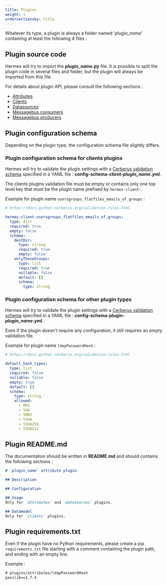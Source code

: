 ```yaml
---
title: Plugins
weight: 1
ordersectionsby: title
---
```


Whatever its type, a plugin is always a folder named '*plugin_name*' containing at least the following 4 files :

## Plugin source code

Hermes will try to import the ***plugin_name*.py** file. It is possible to split the plugin code in several files and folder, but the plugin will always be imported from this file.

For details about plugin API, please consult the following sections :

- [Attributes](./attributes/)
- [Clients](./clients/)
- [Datasources](./datasources/)
- [Messagebus consumers](./messagebus_consumers/)
- [Messagebus producers](./messagebus_producers/)

## Plugin configuration schema

Depending on the plugin type, the configuration schema file slightly differs.

### Plugin configuration schema for clients plugins

Hermes will try to validate the plugin settings with a [Cerberus validation schema](https://docs.python-cerberus.org/schemas.html) specified in a YAML file : **config-schema-client-*plugin_name*.yml**.

The clients plugins validation file must be empty or contains only one top level key that must be the plugin name prefixed by `hermes-client-`.

Example for plugin name `usersgroups_flatfiles_emails_of_groups` :

```yaml { title="config-schema-client-usersgroups_flatfiles_emails_of_groups.yml" }
# https://docs.python-cerberus.org/validation-rules.html

hermes-client-usersgroups_flatfiles_emails_of_groups:
  type: dict
  required: true
  empty: false
  schema:
    destDir:
      type: string
      required: true
      empty: false
    onlyTheseGroups:
      type: list
      required: true
      nullable: false
      default: []
      schema:
        type: string
```

### Plugin configuration schema for other plugin types

Hermes will try to validate the plugin settings with a [Cerberus validation schema](https://docs.python-cerberus.org/schemas.html) specified in a YAML file : **config-schema-plugin-*plugin_name*.yml**.

Even if the plugin doesn't require any configuration, it still requires an empty validation file.

Example for plugin name `ldapPasswordHash` :

```yaml { title="config-schema-plugin-ldapPasswordHash.yml" }
# https://docs.python-cerberus.org/validation-rules.html

default_hash_types:
  type: list
  required: false
  nullable: false
  empty: true
  default: []
  schema:
    type: string
    allowed:
      - MD5
      - SHA
      - SMD5
      - SSHA
      - SSHA256
      - SSHA512

```

## Plugin README.md

The documentation should be written in **README.md** and should contains the following sections :

```md { title="README.md" }
# `plugin_name` attribute plugin

## Description

## Configuration

## Usage
Only for `attributes` and `datasources` plugins.

## Datamodel
Only for `clients` plugins.
```

## Plugin requirements.txt

Even if the plugin have no Python requirements, please create a pip `requirements.txt` file starting with a comment containing the plugin path, and ending with an empty line.

Example :

```txt { title="requirements.txt" }
# plugins/attributes/ldapPasswordHash
passlib==1.7.4
 
```
